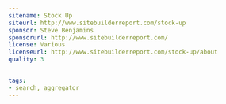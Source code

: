 ```yaml
---
sitename: Stock Up
siteurl: http://www.sitebuilderreport.com/stock-up
sponsor: Steve Benjamins 
sponsorurl: http://www.sitebuilderreport.com/
license: Various
licenseurl: http://www.sitebuilderreport.com/stock-up/about
quality: 3 


tags:
- search, aggregator
---
```


